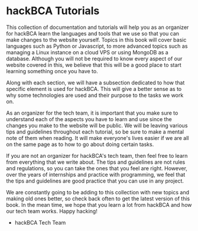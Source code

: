 # hackBCA Tutorials

This collection of documentation and tutorials will help you as an organizer for hackBCA learn the languages and tools that we use so that you can make changes to the website yourself. Topics in this book will cover basic languages such as Python or Javascript, to more advanced topics such as managing a Linux instance on a cloud VPS or using MongoDB as a database. Although you will not be required to know every aspect of our website covered in this, we believe that this will be a good place to start learning something once you have to.

Along with each section, we will have a subsection dedicated to how that specific element is used for hackBCA. This will give a better sense as to why some technologies are used and their purpose to the tasks we work on.

As an organizer for the tech team, it is important that you make sure to understand each of the aspects you have to learn and use since the changes you make to the website will be public. We will be leaving various tips and guidelines throughout each tutorial, so be sure to make a mental note of them when reading. It will make everyone's lives easier if we are all on the same page as to how to go about doing certain tasks. 

If you are not an organizer for hackBCA's tech team, then feel free to learn from everything that we write about. The tips and guidelines are not rules and regulations, so you can take the ones that you feel are right. However, over the years of internships and practice with programming, we feel that the tips and guidelines are good practice that you can use in any project. 

We are constantly going to be adding to this collection with new topics and making old ones better, so check back often to get the latest version of this book. In the mean time, we hope that you learn a lot from hackBCA and how our tech team works. Happy hacking!

- hackBCA Tech Team